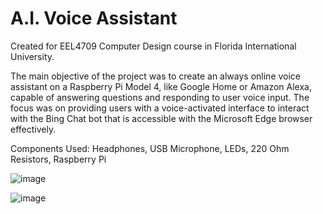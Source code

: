 # A.I. Voice Assistant

Created for EEL4709 Computer Design course in Florida International University.

The main objective of the project was to create an always online voice assistant on a Raspberry Pi Model 4, like Google Home or Amazon Alexa, capable of answering questions and responding to user voice input. The focus was on providing users with a voice-activated interface to interact with the Bing Chat bot that is accessible with the Microsoft Edge browser effectively. 

Components Used:
Headphones, USB Microphone, LEDs, 220 Ohm Resistors, Raspberry Pi

![image](https://github.com/sebastianlgonzalez/A.I.-Voice-Assistant/assets/140292588/c96a2f49-2bf1-4d71-bc5a-6e5d9f6af576)

![image](https://github.com/sebastianlgonzalez/A.I.-Voice-Assistant/assets/140292588/db17980c-c32c-4f6d-aafd-ab99bf5e025d)
